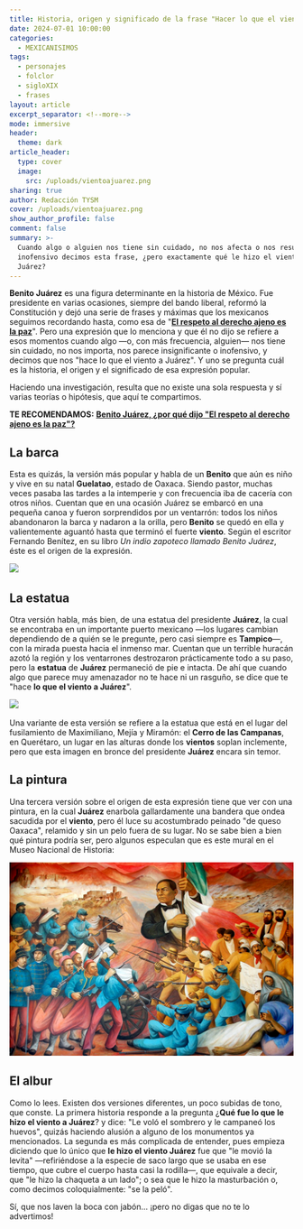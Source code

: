 ```yaml
---
title: Historia, origen y significado de la frase "Hacer lo que el viento a Juárez"
date: 2024-07-01 10:00:00
categories:
  - MEXICANISIMOS
tags:
  - personajes
  - folclor
  - sigloXIX
  - frases
layout: article
excerpt_separator: <!--more-->
mode: immersive
header:
  theme: dark
article_header:
  type: cover
  image:
    src: /uploads/vientoajuarez.png
sharing: true
author: Redacción TYSM
cover: /uploads/vientoajuarez.png
show_author_profile: false
comment: false
summary: >-
  Cuando algo o alguien nos tiene sin cuidado, no nos afecta o nos resulta
  inofensivo decimos esta frase, ¿pero exactamente qué le hizo el viento a
  Juárez?
---
```

**Benito Juárez** es una figura determinante en la historia de México. Fue presidente en varias ocasiones, siempre del bando liberal, reformó la Constitución y dejó una serie de frases y máximas que los mexicanos seguimos recordando hasta, como esa de "[**El respeto al derecho ajeno es la paz**](https://blog.tonoysumariachi.com/historia/2022/12/01/benito-juarez-por-que-dijo-el-respeto-al-derecho-ajeno-es-la-paz.html)". Pero una expresión que lo menciona y que él no dijo se refiere a esos momentos cuando algo —o, con más frecuencia, alguien— nos tiene sin cuidado, no nos importa, nos parece insignificante o inofensivo, y decimos que nos "hace lo que el viento a Juárez". Y uno se pregunta cuál es la historia, el origen y el significado de esa expresión popular.

Haciendo una investigación, resulta que no existe una sola respuesta y sí varias teorías o hipótesis, que aquí te compartimos.

**TE RECOMENDAMOS:** [**Benito Juárez, ¿por qué dijo "El respeto al derecho ajeno es la paz"?**](https://blog.tonoysumariachi.com/historia/2022/12/01/benito-juarez-por-que-dijo-el-respeto-al-derecho-ajeno-es-la-paz.html)

## La barca

Esta es quizás, la versión más popular y habla de un **Benito** que aún es niño y vive en su natal **Guelatao**, estado de Oaxaca. Siendo pastor, muchas veces pasaba las tardes a la intemperie y con frecuencia iba de cacería con otros niños. Cuentan que en una ocasión Juárez se embarcó en una pequeña canoa y fueron sorprendidos por un ventarrón: todos los niños abandonaron la barca y nadaron a la orilla, pero **Benito** se quedó en ella y valientemente aguantó hasta que terminó el fuerte **viento**. Según el escritor Fernando Benítez, en su libro *Un indio zapoteco llamado Benito Juárez*, éste es el origen de la expresión.

![](https://turismo.guadalajaravisit.com/wp-content/uploads/2020/03/benito-juarez-cosas-que-no-sabias-2.jpg)

## La estatua

Otra versión habla, más bien, de una estatua del presidente **Juárez**, la cual se encontraba en un importante puerto mexicano —los lugares cambian dependiendo de a quién se le pregunte, pero casi siempre es **Tampico**—, con la mirada puesta hacia el inmenso mar. Cuentan que un terrible huracán azotó la región y los ventarrones destrozaron prácticamente todo a su paso, pero la **estatua** de **Juárez** permaneció de pie e intacta. De ahí que cuando algo que parece muy amenazador no te hace ni un rasguño, se dice que te "hace **lo que el viento a Juárez**".

![](https://upload.wikimedia.org/wikipedia/commons/thumb/2/24/Monumento_a_Benito_Ju%C3%A1rez_%28Cerro_de_las_Campanas%2C_Quer%C3%A9taro%29.jpg/910px-Monumento_a_Benito_Ju%C3%A1rez_%28Cerro_de_las_Campanas%2C_Quer%C3%A9taro%29.jpg)

Una variante de esta versión se refiere a la estatua que está en el lugar del fusilamiento de Maximiliano, Mejía y Miramón: el **Cerro de las Campanas**, en Querétaro, un lugar en las alturas donde los **vientos** soplan inclemente, pero que esta imagen en bronce del presidente **Juárez** encara sin temor.

## La pintura

Una tercera versión sobre el origen de esta expresión tiene que ver con una pintura, en la cual **Juárez** enarbola gallardamente una bandera que ondea sacudida por el **viento**, pero él luce su acostumbrado peinado "de queso Oaxaca", relamido y sin un pelo fuera de su lugar. No se sabe bien a bien qué pintura podría ser, pero algunos especulan que es este mural en el Museo Nacional de Historia:

![](/uploads/benitojuarezmural.png)

## El albur

Como lo lees. Existen dos versiones diferentes, un poco subidas de tono, que conste. La primera historia responde a la pregunta ¿**Qué fue lo que le hizo el viento a Juárez**? y dice: "Le voló el sombrero y le campaneó los huevos", quizás haciendo alusión a alguno de los monumentos ya mencionados. La segunda es más complicada de entender, pues empieza diciendo que lo único que **le hizo el viento Juárez** fue que "le movió la levita" —refiriéndose a la especie de saco largo que se usaba en ese tiempo, que cubre el cuerpo hasta casi la rodilla—, que equivale a decir, que "le hizo la chaqueta a un lado"; o sea que le hizo la masturbación o, como decimos coloquialmente: "se la peló".

Sí, que nos laven la boca con jabón… ¡pero no digas que no te lo advertimos!